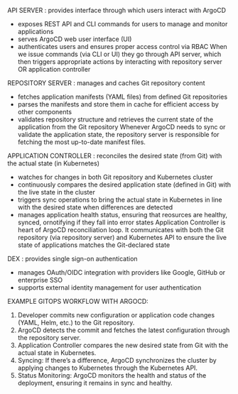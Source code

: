API SERVER : provides interface through which users interact with ArgoCD
- exposes REST API and CLI commands for users to manage and monitor applications
- serves ArgoCD web user interface (UI)
- authenticates users and ensures proper access control via RBAC
When we issue commands (via CLI or UI) they go through API server, which then triggers appropriate actions by interacting with repository server OR application controller


REPOSITORY SERVER : manages and caches Git repository content
- fetches application manifests (YAML files) from defined Git repositories
- parses the manifests and store them in cache for efficient access by other components
- validates repository structure and retrieves the current state of the application from the Git repository
Whenever ArgoCD needs to sync or validate the application state, the repository server is responsible for fetching the most up-to-date manifest files.


APPLICATION CONTROLLER : reconciles the desired state (from Git) with the actual state (in Kubernetes)
- watches for changes in both Git repository and Kubernetes cluster
- continuously compares the desired application state (defined in Git) with the live state in the cluster
- triggers sync operations to bring the actual state in Kubernetes in line with the desired state when differences are detected
- manages application health status, ensuring that reosurces are healthy, synced, ornotifying if they fall into error states
Application Controller is heart of ArgoCD reconciliation loop. It communicates with both the Git repository (via repository server) and Kubernetes API to ensure the live state of applications matches the Git-declared state


DEX : provides single sign-on authentication
- manages OAuth/OIDC integration with providers like Google, GitHub or enterprise SSO
- supports external identity management for user authentication


EXAMPLE GITOPS WORKFLOW WITH ARGOCD:
1. Developer commits new configuration or application code changes (YAML, Helm, etc.) to the Git repository.
2. ArgoCD detects the commit and fetches the latest configuration through the repository server.
3. Application Controller compares the new desired state from Git with the actual state in Kubernetes.
4. Syncing: If there’s a difference, ArgoCD synchronizes the cluster by applying changes to Kubernetes through the Kubernetes API.
5. Status Monitoring: ArgoCD monitors the health and status of the deployment, ensuring it remains in sync and healthy.
